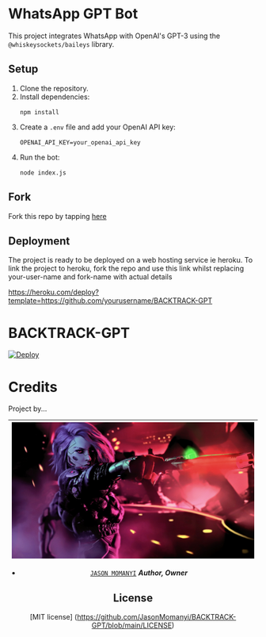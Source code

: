 # WhatsApp GPT Bot

This project integrates WhatsApp with OpenAI's GPT-3 using the `@whiskeysockets/baileys` library.

## Setup

1. Clone the repository.
2. Install dependencies:
    ```
    npm install
    ```
3. Create a `.env` file and add your OpenAI API key:
    ```
    OPENAI_API_KEY=your_openai_api_key
    ```
4. Run the bot:
    ```
    node index.js
    ```


## Fork
 Fork this repo by tapping  [here](https://github.com/JasonMomanyi/BACKTRACK-GPT)

## Deployment

The project is ready to be deployed on a web hosting service ie heroku.
To link the project to heroku, fork the repo and use this link whilst replacing your-user-name and fork-name with actual details

https://heroku.com/deploy?template=https://github.com/yourusername/BACKTRACK-GPT
# BACKTRACK-GPT

[![Deploy](https://www.herokucdn.com/deploy/button.svg)](https://heroku.com/deploy?template=https://github.com/your-user-name/BACKTRACK-GPT)



# Credits

Project by...

<div align="center">
  
| [![Jason Momanyi](https://github.com/JasonMomanyi/BACKTRACK-GPT/blob/main/backtrack.jpg?lenght=50width=50)](https://github.com/JasonMomanyi)|
|----|
* [`JASON MOMANYI`](https://github.com/JasonMomanyi) ***Author, Owner***


## License

[MIT license] (https://github.com/JasonMomanyi/BACKTRACK-GPT/blob/main/LICENSE)


